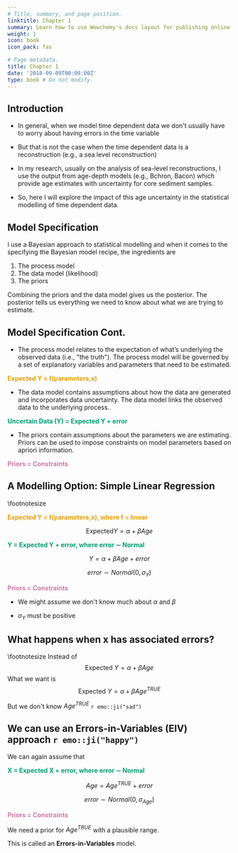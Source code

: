 ```yaml
---
# Title, summary, and page position.
linktitle: Chapter 1
summary: Learn how to use Wowchemy's docs layout for publishing online courses, software documentation, and tutorials.
weight: 1
icon: book
icon_pack: fas

# Page metadata.
title: Chapter 1
date: '2018-09-09T00:00:00Z'
type: book # Do not modify.
---
```


## Introduction

  - In general, when we model time dependent data we don't usually have to worry about having errors in the time variable
  
  - But that is not the case when the time dependent data is a reconstruction (e.g., a sea level reconstruction)

  - In my research, usually on the analysis of sea-level reconstructions, I use the output from age-depth models (e.g., Bchron, Bacon) which provide age estimates with uncertainty for core sediment samples.
  
  - So, here I will explore the impact of this age uncertainty in the statistical modelling of time dependent data. 
  
  

## Model Specification 

I use a Bayesian approach to statistical modelling and when it comes to the specifying the Bayesian model recipe, the ingredients are

1. The process model
2. The data model (likelihood)
3. The priors

Combining the priors and the data model gives us the posterior. The posterior tells us everything we need to know about what we are trying to estimate. 


## Model Specification Cont. 
  
  - The process model relates to the expectation of what’s underlying the observed data (i.e., "the truth"). The process model will be governed by a set of explanatory variables and parameters that need to be estimated.
  
 <span style="color: #E69F00;"> __Expected Y = f(parameters,x)__</span>

  - The data model contains assumptions about how the data are generated and incorporates data uncertainty. The data model links the observed data to the underlying process.
  
  <span style="color: #009E73;"> __Uncertain Data (Y) = Expected Y + error__</span>
  
  - The priors contain assumptions about the parameters we are estimating. Priors can be used to impose constraints on model parameters based on apriori information.

<span style="color: #CC79A7;"> __Priors = Constraints__</span>

## A Modelling Option: Simple Linear Regression
\footnotesize


<!-- <font size="3"> -->

<span style="color: #E69F00;"> __Expected Y = f(parameters,x), where f = linear__</span>


  $$\text{Expected} Y = \alpha + \beta Age$$

<span style="color: #009E73;"> __Y = Expected Y + error, where error $\sim$ Normal__</span>


$$Y = \alpha + \beta Age + error$$

$$error \sim Normal(0, \sigma_{Y})$$


<span style="color: #CC79A7;"> __Priors = Constraints__</span>

  - We might assume we don't know much about $\alpha$ and $\beta$
   
  - $\sigma_{Y}$ must be positive

<!-- </font> -->


## What happens when x has associated errors? 
\footnotesize
Instead of 
$$\text{Expected } Y  = \alpha + \beta Age$$
What we want is 
$$\text{Expected } Y = \alpha + \beta Age^{TRUE}$$

But we don't know $Age^{TRUE}$ `r emo::ji("sad")`


## We can use an Errors-in-Variables (EIV) approach `r emo::ji("happy")`

We can again assume that

 <span style="color: #009E73;"> __X = Expected X + error, where error $\sim$ Normal__</span>

$$Age = Age^{TRUE} + error$$

$$error \sim Normal(0, \sigma_{Age})$$

<span style="color: #CC79A7;"> __Priors = Constraints__</span>

We need a prior for $Age^{TRUE}$ with a plausible range.
  
This is called an __Errors-in-Variables__ model. 



